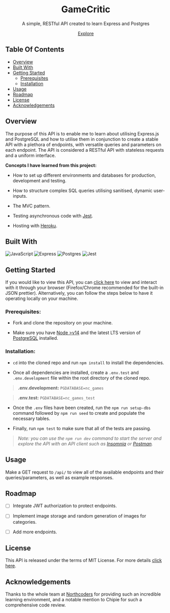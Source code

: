 <h1 align="center"> GameCritic </h1>
<p align="center">A simple, RESTful API created to learn Express and Postgres</p>
<p align="center"><a href="https://gamecritic.herokuapp.com/api/">Explore</a>

## Table Of Contents

- [Overview](#overview)
- [Built With](#built-with)
- [Getting Started](#getting-started)
  - [Prerequisites](#prerequisites)
  - [Installation](#installation)
- [Usage](#usage)
- [Roadmap](#roadmap)
- [License](#license)
- [Acknowledgements](#acknowledgements)

## Overview

The purpose of this API is to enable me to learn about utilising Express.js and PostgreSQL and how to utilise them in conjunction to create a stable API with a plethora of endpoints, with versatile queries and parameters on each endpoint. The API is considered a RESTful API with stateless requests and a uniform interface.


**Concepts I have learned from this project:**

- How to set up different environments and databases for production, development and testing.

- How to structure complex SQL queries utilising sanitised, dynamic user-inputs.

- The MVC pattern.

- Testing asynchronous code with [Jest](https://jestjs.io/).

- Hosting with [Heroku](https://heroku.com).

## Built With

<img src="https://img.shields.io/badge/JavaScript-323330?style=for-the-badge&logo=javascript&logoColor=F7DF1E" alt="JavaScript"/> <img src="https://img.shields.io/badge/Express.js-0F9A41?style=for-the-badge&logo=express" alt="Express" /> <img src="https://img.shields.io/badge/Postgres-32668E?style=for-the-badge&logo=postgresql&logoColor=FFF" alt="Postgres" /> <img src="https://img.shields.io/badge/Jest-C21325?style=for-the-badge&logo=jest" alt="Jest" />

## Getting Started

If you would like to view this API, you can [click here](https://game-review-forum.herokuapp.com/api/) to view and interact with it through your browser (Firefox/Chrome recommended for the built-in JSON prettier). Alternatively, you can follow the steps below to have it operating locally on your machine.

### Prerequisites:

- Fork and clone the repository on your machine.

- Make sure you have [Node >v14](https://nodejs.org/en/) and the latest LTS version of [PostgreSQL](https://www.postgresql.org/) installed.

### Installation:

- `cd` into the cloned repo and run `npm install` to install the dependencies.

- Once all dependencies are installed, create a `.env.test` and `.env.development` file within the root directory of the cloned repo.

> **.env.development:** `PGDATABASE=nc_games`

> **.env.test:** `PGDATABASE=nc_games_test`

- Once the `.env` files have been created, run the `npm run setup-dbs` command followed by `npm run seed` to create and populate the necessary tables.

- Finally, run `npm test` to make sure that all of the tests are passing.

> _Note: you can use the `npm run dev` command to start the server and explore the API with an API client such as [Insomnia](https://insomnia.rest/download) or [Postman](https://www.postman.com/)._

## Usage

Make a GET request to `/api/` to view all of the available endpoints and their queries/parameters, as well as example responses.

## Roadmap

- [ ] Integrate JWT authorization to protect endpoints.

- [ ] Implement image storage and random generation of images for categories.

- [ ] Add more endpoints.

## License

This API is released under the terms of MIT License. For more details [click here](https://mit-license.org/).

## Acknowledgements

Thanks to the whole team at [Northcoders](https://northcoders.com/) for providing such an incredible learning environment, and a notable mention to Chipie for such a comprehensive code review.
